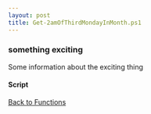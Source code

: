 ```yaml
---
layout: post
title: Get-2amOfThirdMondayInMonth.ps1
---
```


### something exciting

Some information about the exciting thing

#### Script

<script src="https://gist-it.appspot.com/github.com/BanterBoy/scripts-blog/blob/master/PowerShell/functions/time/Get-2amOfThirdMondayInMonth.ps1"></script>

<a href="/menu/_pages/functions.html">Back to Functions</a>
